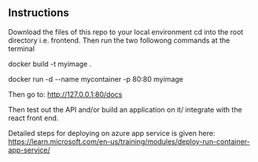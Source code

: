 ## Instructions

Download the files of this repo to your local environment cd into the root directory i.e. frontend.
Then run the two followong commands at the terminal

docker build -t myimage .

docker run -d --name mycontainer -p 80:80 myimage

Then go to: http://127.0.0.1:80/docs

Then test out the API and/or build an application on it/ integrate with the  react front end.

Detailed steps for deploying on azure app service is given here: https://learn.microsoft.com/en-us/training/modules/deploy-run-container-app-service/

